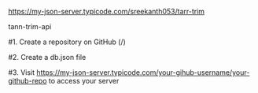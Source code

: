 https://my-json-server.typicode.com/sreekanth053/tarr-trim

tann-trim-api

#1. Create a repository on GitHub (/)

#2. Create a db.json file

#3. Visit https://my-json-server.typicode.com/your-gihub-username/your-github-repo to access your server
